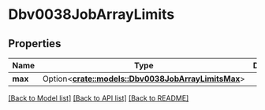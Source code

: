 # Dbv0038JobArrayLimits

## Properties

Name | Type | Description | Notes
------------ | ------------- | ------------- | -------------
**max** | Option<[**crate::models::Dbv0038JobArrayLimitsMax**](dbv0_0_38_job_array_limits_max.md)> |  | [optional]

[[Back to Model list]](../README.md#documentation-for-models) [[Back to API list]](../README.md#documentation-for-api-endpoints) [[Back to README]](../README.md)


